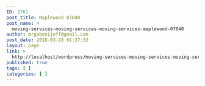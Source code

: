 ```yaml
---
ID: 2761
post_title: Maplewood 07040
post_name: >
  moving-services-moving-services-moving-services-maplewood-07040
author: mrgabonijeff@gmail.com
post_date: 2018-03-28 01:37:33
layout: page
link: >
  http://localhost/wordpress/moving-services-moving-services-moving-services-maplewood-07040/
published: true
tags: [ ]
categories: [ ]
---
```

